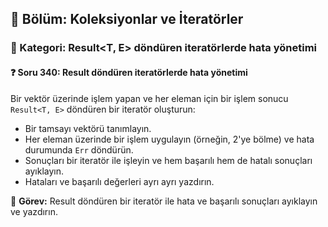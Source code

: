 ## 📘 Bölüm: Koleksiyonlar ve İteratörler  
### 🔹 Kategori: Result<T, E> döndüren iteratörlerde hata yönetimi  
#### ❓ Soru 340: Result döndüren iteratörlerde hata yönetimi

Bir vektör üzerinde işlem yapan ve her eleman için bir işlem sonucu `Result<T, E>` döndüren bir iteratör oluşturun:

- Bir tamsayı vektörü tanımlayın.
- Her eleman üzerinde bir işlem uygulayın (örneğin, 2'ye bölme) ve hata durumunda `Err` döndürün.
- Sonuçları bir iteratör ile işleyin ve hem başarılı hem de hatalı sonuçları ayıklayın.
- Hataları ve başarılı değerleri ayrı ayrı yazdırın.

🔧 **Görev:** Result döndüren bir iteratör ile hata ve başarılı sonuçları ayıklayın ve yazdırın.

